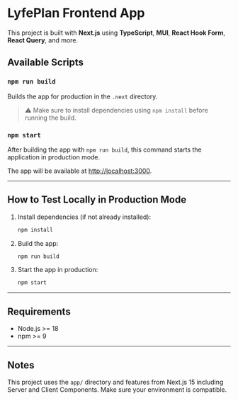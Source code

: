 # LyfePlan Frontend App

This project is built with **Next.js** using **TypeScript**, **MUI**, **React Hook Form**, **React Query**, and more.

## Available Scripts

### `npm run build`

Builds the app for production in the `.next` directory.

> ⚠️ Make sure to install dependencies using `npm install` before running the build.

### `npm start`

After building the app with `npm run build`, this command starts the application in production mode.

The app will be available at [http://localhost:3000](http://localhost:3000).

---

## How to Test Locally in Production Mode

1. Install dependencies (if not already installed):
   ```bash
   npm install
   ```

2. Build the app:
   ```bash
   npm run build
   ```

3. Start the app in production:
   ```bash
   npm start
   ```

---

## Requirements

- Node.js >= 18
- npm >= 9

---

## Notes

This project uses the `app/` directory and features from Next.js 15 including Server and Client Components.
Make sure your environment is compatible.
